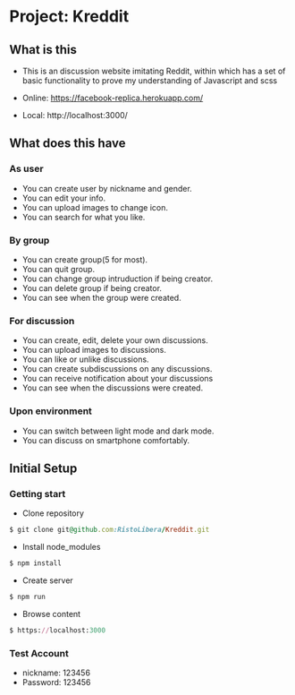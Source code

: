 # Project: Kreddit

## What is this

- This is an discussion website imitating Reddit, 
  within which has a set of basic functionality to prove my understanding of Javascript and scss

- Online: https://facebook-replica.herokuapp.com/
- Local:  http://localhost:3000/

## What does this have

### As user

- You can create user by nickname and gender.
- You can edit your info.
- You can upload images to change icon.
- You can search for what you like.

### By group

- You can create group(5 for most).
- You can quit group.
- You can change group intruduction if being creator.
- You can delete group if being creator.
- You can see when the group were created.

### For discussion

- You can create, edit, delete your own discussions.
- You can upload images to discussions.
- You can like or unlike discussions.
- You can create subdiscussions on any discussions.
- You can receive notification about your discussions
- You can see when the discussions were created.

### Upon environment

- You can switch between light mode and dark mode.
- You can discuss on smartphone comfortably.

## Initial Setup

### Getting start

- Clone repository
```ruby
$ git clone git@github.com:RistoLibera/Kreddit.git
```

- Install node_modules
```ruby
$ npm install
```

- Create server
```ruby
$ npm run
```

- Browse content
```ruby
$ https://localhost:3000
```

### Test Account

- nickname: 123456
- Password: 123456




